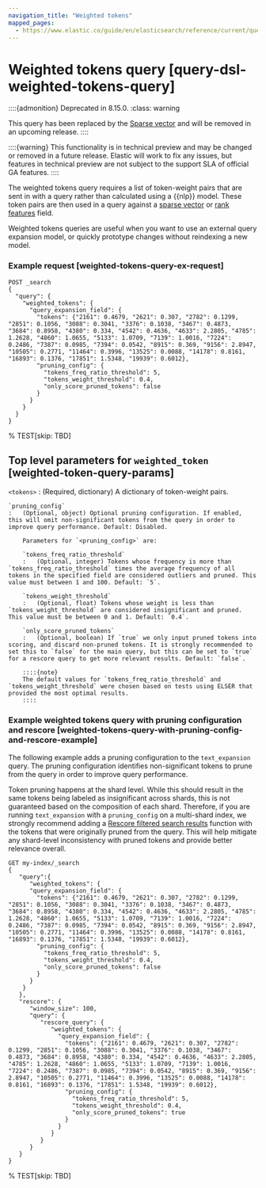 ```yaml
---
navigation_title: "Weighted tokens"
mapped_pages:
  - https://www.elastic.co/guide/en/elasticsearch/reference/current/query-dsl-weighted-tokens-query.html
---
```


# Weighted tokens query [query-dsl-weighted-tokens-query]


::::{admonition} Deprecated in 8.15.0.
:class: warning

This query has been replaced by the [Sparse vector](/reference/query-languages/query-dsl-sparse-vector-query.md) and will be removed in an upcoming release.
::::


::::{warning}
This functionality is in technical preview and may be changed or removed in a future release. Elastic will work to fix any issues, but features in technical preview are not subject to the support SLA of official GA features.
::::


The weighted tokens query requires a list of token-weight pairs that are sent in with a query rather than calculated using a {{nlp}} model. These token pairs are then used in a query against a [sparse vector](/reference/elasticsearch/mapping-reference/sparse-vector.md) or [rank features](/reference/elasticsearch/mapping-reference/rank-features.md) field.

Weighted tokens queries are useful when you want to use an external query expansion model, or quickly prototype changes without reindexing a new model.


### Example request [weighted-tokens-query-ex-request]

```console
POST _search
{
  "query": {
    "weighted_tokens": {
      "query_expansion_field": {
        "tokens": {"2161": 0.4679, "2621": 0.307, "2782": 0.1299, "2851": 0.1056, "3088": 0.3041, "3376": 0.1038, "3467": 0.4873, "3684": 0.8958, "4380": 0.334, "4542": 0.4636, "4633": 2.2805, "4785": 1.2628, "4860": 1.0655, "5133": 1.0709, "7139": 1.0016, "7224": 0.2486, "7387": 0.0985, "7394": 0.0542, "8915": 0.369, "9156": 2.8947, "10505": 0.2771, "11464": 0.3996, "13525": 0.0088, "14178": 0.8161, "16893": 0.1376, "17851": 1.5348, "19939": 0.6012},
        "pruning_config": {
          "tokens_freq_ratio_threshold": 5,
          "tokens_weight_threshold": 0.4,
          "only_score_pruned_tokens": false
        }
      }
    }
  }
}
```
% TEST[skip: TBD]


## Top level parameters for `weighted_token` [weighted-token-query-params]

`<tokens>`
:   (Required, dictionary) A dictionary of token-weight pairs.

    `pruning_config`
    :   (Optional, object) Optional pruning configuration. If enabled, this will omit non-significant tokens from the query in order to improve query performance. Default: Disabled.

        Parameters for `<pruning_config>` are:

        `tokens_freq_ratio_threshold`
        :   (Optional, integer) Tokens whose frequency is more than `tokens_freq_ratio_threshold` times the average frequency of all tokens in the specified field are considered outliers and pruned. This value must between 1 and 100. Default: `5`.

        `tokens_weight_threshold`
        :   (Optional, float) Tokens whose weight is less than `tokens_weight_threshold` are considered insignificant and pruned. This value must be between 0 and 1. Default: `0.4`.

        `only_score_pruned_tokens`
        :   (Optional, boolean) If `true` we only input pruned tokens into scoring, and discard non-pruned tokens. It is strongly recommended to set this to `false` for the main query, but this can be set to `true` for a rescore query to get more relevant results. Default: `false`.

        ::::{note}
        The default values for `tokens_freq_ratio_threshold` and `tokens_weight_threshold` were chosen based on tests using ELSER that provided the most optimal results.
        ::::



### Example weighted tokens query with pruning configuration and rescore [weighted-tokens-query-with-pruning-config-and-rescore-example]

The following example adds a pruning configuration to the `text_expansion` query. The pruning configuration identifies non-significant tokens to prune from the query in order to improve query performance.

Token pruning happens at the shard level. While this should result in the same tokens being labeled as insignificant across shards, this is not guaranteed based on the composition of each shard. Therefore, if you are running `text_expansion` with a `pruning_config` on a multi-shard index, we strongly recommend adding a [Rescore filtered search results](/reference/elasticsearch/rest-apis/filter-search-results.md#rescore) function with the tokens that were originally pruned from the query. This will help mitigate any shard-level inconsistency with pruned tokens and provide better relevance overall.

```console
GET my-index/_search
{
   "query":{
      "weighted_tokens": {
      "query_expansion_field": {
        "tokens": {"2161": 0.4679, "2621": 0.307, "2782": 0.1299, "2851": 0.1056, "3088": 0.3041, "3376": 0.1038, "3467": 0.4873, "3684": 0.8958, "4380": 0.334, "4542": 0.4636, "4633": 2.2805, "4785": 1.2628, "4860": 1.0655, "5133": 1.0709, "7139": 1.0016, "7224": 0.2486, "7387": 0.0985, "7394": 0.0542, "8915": 0.369, "9156": 2.8947, "10505": 0.2771, "11464": 0.3996, "13525": 0.0088, "14178": 0.8161, "16893": 0.1376, "17851": 1.5348, "19939": 0.6012},
        "pruning_config": {
          "tokens_freq_ratio_threshold": 5,
          "tokens_weight_threshold": 0.4,
          "only_score_pruned_tokens": false
        }
      }
    }
   },
   "rescore": {
      "window_size": 100,
      "query": {
         "rescore_query": {
            "weighted_tokens": {
              "query_expansion_field": {
                "tokens": {"2161": 0.4679, "2621": 0.307, "2782": 0.1299, "2851": 0.1056, "3088": 0.3041, "3376": 0.1038, "3467": 0.4873, "3684": 0.8958, "4380": 0.334, "4542": 0.4636, "4633": 2.2805, "4785": 1.2628, "4860": 1.0655, "5133": 1.0709, "7139": 1.0016, "7224": 0.2486, "7387": 0.0985, "7394": 0.0542, "8915": 0.369, "9156": 2.8947, "10505": 0.2771, "11464": 0.3996, "13525": 0.0088, "14178": 0.8161, "16893": 0.1376, "17851": 1.5348, "19939": 0.6012},
                "pruning_config": {
                  "tokens_freq_ratio_threshold": 5,
                  "tokens_weight_threshold": 0.4,
                  "only_score_pruned_tokens": true
                }
              }
            }
         }
      }
   }
}
```
% TEST[skip: TBD]

